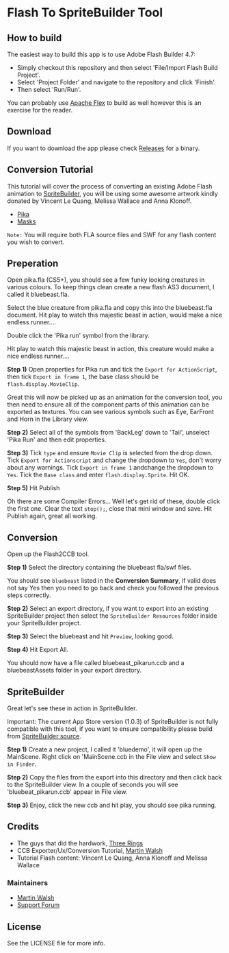 Flash To SpriteBuilder Tool
===================

## How to build

The easiest way to build this app is to use Adobe Flash Builder 4.7:  
 - Simply checkout this repository and then select 'File/Import Flash Build Project'.  
 - Select 'Project Folder' and navigate to the repository and click 'Finish'.
 - Then select 'Run/Run'.

You can probably use [Apache Flex](http://flex.apache.org/) to build as well however this is an exercise for the reader.

## Download

If you want to download the app please check [Releases](https://github.com/cocojoe/Flash2CCB/releases) for a binary.

## Conversion Tutorial

This tutorial will cover the process of converting an existing Adobe Flash animation to [SpriteBuilder](http://www.spritebuilder.com/), you will be using some awesome artwork kindly donated by Vincent Le Quang, Melissa Wallace and Anna Klonoff. 

 - [Pika](https://github.com/jacklehamster/herosmasks/raw/master/Vincent/Flash/pika.fla)
 - [Masks](https://github.com/jacklehamster/herosmasks/raw/master/Vincent/Flash/masks.fla)

`Note:` You will require both FLA source files and SWF for any flash content you wish to convert.

## Preperation

Open pika.fla (CS5+), you should see a few funky looking creatures in various colours.  To keep things clean create a new flash AS3 document, I called it bluebeast.fla.

Select the blue creature from pika.fla and copy this into the bluebeast.fla document. Hit play to watch this majestic beast in action, would make a nice endless runner....

Double click the 'Pika run' symbol from the library.

Hit play to watch this majestic beast in action, this creature would make a nice endless runner....

**Step 1)** Open properties for Pika run and tick the `Export for ActionScript`, then tick `Export in frame 1`, the base class should be `flash.display.MovieClip`.

Great this will now be picked up as an animation for the conversion tool, you then need to ensure all of the component parts of this animation can be exported as textures.  You can see various symbols such as Eye, EarFront and Horn in the Library view.

**Step 2)** Select all of the symbols from 'BackLeg' down to 'Tail', unselect 'Pika Run' and then edit properties.

**Step 3)** Tick `type` and ensure `Movie Clip` is selected from the drop down.  Tick `Export for Actionscript` and change the dropdown to `Yes`, don't worry about any warnings. Tick `Export in frame 1` andchange the dropdown to `Yes`.  Tick the `Base class` and enter `flash.display.Sprite`. Hit OK.

**Step 5)** Hit Publish

Oh there are some Compiler Errors... Well let's get rid of these, double click the first one. Clear the text `stop();`, close that mini window and save. Hit Publish again, great all working.

## Conversion

Open up the Flash2CCB tool.

**Step 1)** Select the directory containing the bluebeast fla/swf files.

You should see `bluebeast` listed in the **Conversion Summary**, if valid does not say Yes then you need to go back and check you followed the previous steps correctly.

**Step 2)** Select an export directory, if you want to export into an existing SpriteBuilder project then select the `SpriteBuilder Resources` folder inside your SpriteBuilder project.

**Step 3)** Select the bluebeast and hit `Preview`, looking good.

**Step 4)** Hit Export All.

You should now have a file called bluebeast_pikarun.ccb and a bluebeastAssets folder in your export directory.

## SpriteBuilder

Great let's see these in action in SpriteBuilder.

Important: The current App Store version (1.0.3) of SpriteBuilder is not fully compatible with this tool, if you want to ensure compatibility please build from [SpriteBuilder source](https://github.com/apportable/SpriteBuilder).

**Step 1)** Create a new project, I called it 'bluedemo', it will open up the MainScene.  Right click on 'MainScene.ccb in the File view and select `Show in Finder`.

**Step 2)** Copy the files from the export into this directory and then click back to the SpriteBuilder view. In a couple of seconds you will see 'bluebeat_pikarun.ccb' appear in File view.

**Step 3)** Enjoy, click the new ccb and hit play, you should see pika running.

## Credits

- The guys that did the hardwork, [Three Rings](https://github.com/threerings)
- CCB Exporter/Ux/Conversion Tutorial, [Martin Walsh](http://github.com/cocojoe)
- Tutorial Flash content: Vincent Le Quang, Anna Klonoff and Melissa Wallace

### Maintainers

- [Martin Walsh](http://github.com/cocojoe)
- [Support Forum](http://forum.spritebuilder.com/)

## License

See the LICENSE file for more info.
